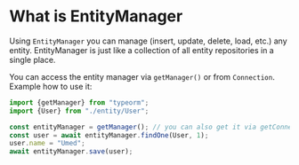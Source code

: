 # What is EntityManager

Using `EntityManager` you can manage (insert, update, delete, load, etc.) any entity. 
EntityManager is just like a collection of all entity repositories in a single place.
 
You can access the entity manager via `getManager()` or from `Connection`.
Example how to use it:
 
```typescript
import {getManager} from "typeorm";
import {User} from "./entity/User";

const entityManager = getManager(); // you can also get it via getConnection().manager
const user = await entityManager.findOne(User, 1);
user.name = "Umed";
await entityManager.save(user);
```
